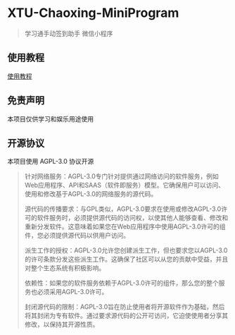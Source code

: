 # XTU-Chaoxing-MiniProgram

> 学习通手动签到助手 微信小程序

## 使用教程

[使用教程](./docs/README_CN.md)

## 免责声明

本项目仅供学习和娱乐用途使用

## 开源协议

本项目使用 AGPL-3.0 协议开源

> 针对网络服务：AGPL-3.0专门针对提供通过网络访问的软件服务，例如Web应用程序、API和SAAS（软件即服务）模型。它确保用户可以访问、使用和修改基于AGPL-3.0的网络服务的源代码。
> 
> 源代码的传播要求：与GPL类似，AGPL-3.0要求在使用或修改AGPL-3.0许可的软件服务时，必须提供源代码的访问权，以使其他人能够查看、修改和重新分发软件。这意味着如果您在Web应用程序中使用AGPL-3.0许可的组件，您必须提供源代码以供用户访问。
> 
> 派生工作的授权：AGPL-3.0允许您创建派生工作，但也要求您以AGPL-3.0的许可条款分发这些派生工作。这确保了社区可以从您的贡献中受益，并且对整个生态系统有积极影响。
> 
> 依赖性：如果您的软件服务依赖于AGPL-3.0许可的组件，那么您的整个服务也必须采用AGPL-3.0许可。
> 
> 封闭源代码的限制：AGPL-3.0旨在防止使用者将开源软件作为基础，然后将其封闭为专有软件。通过要求源代码的公开可访问，它迫使使用者分享其修改，以保持其开源性质。